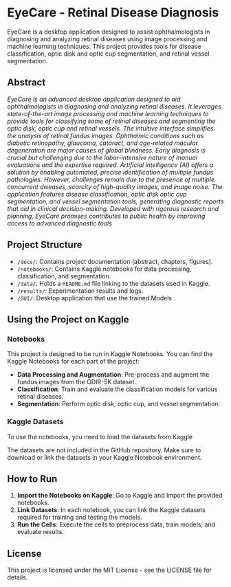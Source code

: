 # EyeCare - Retinal Disease Diagnosis

EyeCare is a desktop application designed to assist ophthalmologists in diagnosing and analyzing retinal diseases using image processing and machine learning techniques. This project provides tools for disease classification, optic disk and optic cup segmentation, and retinal vessel segmentation.

## Abstract
*EyeCare is an advanced desktop application designed to aid
ophthalmologists in diagnosing and analyzing retinal diseases. It leverages
state-of-the-art image processing and machine learning techniques to provide
tools for classifying some of retinal diseases and segmenting the optic disk,
optic cup and retinal vessels. The intuitive interface simplifies the analysis of
retinal fundus images.
Ophthalmic conditions such as diabetic retinopathy, glaucoma, cataract, and
age-related macular degeneration are major causes of global blindness. Early
diagnosis is crucial but challenging due to the labor-intensive nature of manual
evaluations and the expertise required. Artificial intelligence (AI) offers a
solution by enabling automated, precise identification of multiple fundus
pathologies. However, challenges remain due to the presence of multiple
concurrent diseases, scarcity of high-quality images, and image noise.
The application features disease classification, optic disk optic cup
segmentation, and vessel segmentation tools, generating diagnostic reports
that aid in clinical decision-making. Developed with rigorous research and
planning, EyeCare promises contributes to public health by improving access
to advanced diagnostic tools*

## Project Structure
- `/docs/`: Contains project documentation (abstract, chapters, figures).
- `/notebooks/`: Contains Kaggle notebooks for data processing, classification, and segmentation.
- `/data/`: Holds a `README.md` file linking to the datasets used in Kaggle.
- `/results/`: Experimentation results and logs.
- `/GUI/`: Desktop application that use the trained Models .

## Using the Project on Kaggle

### Notebooks
This project is designed to be run in Kaggle Notebooks. You can find the Kaggle Notebooks for each part of the project:

- **Data Processing and Augmentation**: Pre-process and augment the fundus images from the ODIR-5K dataset.
- **Classification**: Train and evaluate the classification models for various retinal diseases.
- **Segmentation**: Perform optic disk, optic cup, and vessel segmentation.

### Kaggle Datasets
To use the notebooks, you need to load the datasets from Kaggle

The datasets are not included in the GitHub repository. Make sure to download or link the datasets in your Kaggle Notebook environment.

## How to Run
1. **Import the Notebooks on Kaggle**: Go to Kaggle and Import the provided notebooks.
2. **Link Datasets**: In each notebook, you can link the Kaggle datasets required for training and testing the models.
3. **Run the Cells**: Execute the cells to preprocess data, train models, and evaluate results.


## License
This project is licensed under the MIT License - see the LICENSE file for details.

